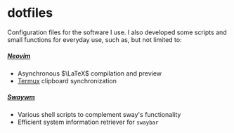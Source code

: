 # dotfiles

Configuration files for the software I use. I also developed some scripts and small functions for
everyday use, such as, but not limited to:

##### [Neovim](nvim)

- Asynchronous $`\LaTeX`$ compilation and preview
- [Termux](https://termux.dev) clipboard synchronization

##### [Swaywm](sway)

- Various shell scripts to complement sway's functionality
- Efficient system information retriever for `swaybar`
